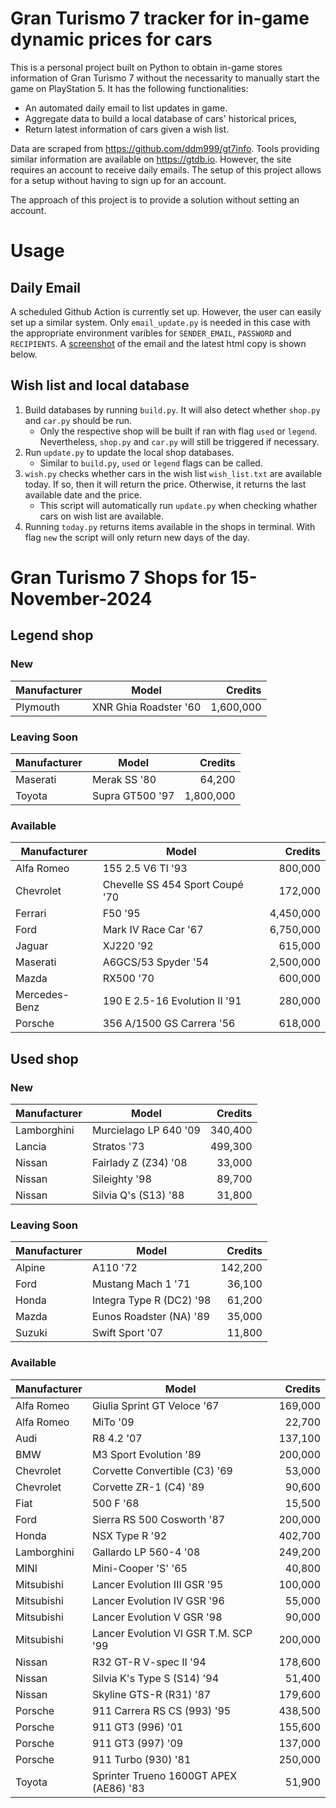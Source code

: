 # Gran Turismo 7 tracker for in-game dynamic prices for cars

This is a personal project built on Python to obtain in-game stores information of Gran Turismo 7 without the necessarity to manually start the game on PlayStation 5. It has the following functionalities:

- An automated daily email to list updates in game.
- Aggregate data to build a local database of cars' historical prices,
- Return latest information of cars given a wish list.

Data are scraped from https://github.com/ddm999/gt7info. Tools providing similar information are available on https://gtdb.io. However, the site requires an account to receive daily emails. The setup of this project allows for a setup without having to sign up for an account.

The approach of this project is to provide a solution without setting an account.

# Usage

## Daily Email

A scheduled Github Action is currently set up. However, the user can easily set up a similar system. Only `email_update.py` is needed in this case with the appropriate environment varibles for `SENDER_EMAIL`, `PASSWORD` and `RECIPIENTS`. A [screenshot](https://raw.githubusercontent.com/marcohoucheng/Gran-Turismo-7-Price-Tracker/main/data/email_screenshot.png) of the email and the latest html copy is shown below.

## Wish list and local database

1. Build databases by running `build.py`. It will also detect whether `shop.py` and `car.py` should be run.
    - Only the respective shop will be built if ran with flag `used` or `legend`. Nevertheless, `shop.py` and `car.py` will still be triggered if necessary.
2. Run `update.py` to update the local shop databases.
    - Similar to `build.py`, `used` or `legend` flags can be called.
3. `wish.py` checks whether cars in the wish list `wish_list.txt` are available today. If so, then it will return the price. Otherwise, it returns the last available date and the price.
    - This script will automatically run `update.py` when checking whather cars on wish list are available.
4. Running `today.py` returns items available in the shops in terminal. With flag `new` the script will only return new days of the day.


# Gran Turismo 7 Shops for 15-November-2024



## Legend shop

### New
 | Manufacturer | Model | Credits |
 | --- | --- | --: |
|Plymouth|XNR Ghia Roadster '60|1,600,000|

### Leaving Soon
 | Manufacturer | Model | Credits |
 | --- | --- | --: |
|Maserati|Merak SS '80|64,200|
|Toyota|Supra GT500 '97|1,800,000|

### Available
 | Manufacturer | Model | Credits |
 | --- | --- | --: |
|Alfa Romeo|155 2.5 V6 TI '93|800,000|
|Chevrolet|Chevelle SS 454 Sport Coupé '70|172,000|
|Ferrari|F50 '95|4,450,000|
|Ford|Mark IV Race Car '67|6,750,000|
|Jaguar|XJ220 '92|615,000|
|Maserati|A6GCS/53 Spyder '54|2,500,000|
|Mazda|RX500 '70|600,000|
|Mercedes-Benz|190 E 2.5-16 Evolution II '91|280,000|
|Porsche|356 A/1500 GS Carrera '56|618,000|


## Used shop

### New
 | Manufacturer | Model | Credits |
 | --- | --- | --: |
|Lamborghini|Murcielago LP 640 '09|340,400|
|Lancia|Stratos '73|499,300|
|Nissan|Fairlady Z (Z34) '08|33,000|
|Nissan|Sileighty '98|89,700|
|Nissan|Silvia Q's (S13) '88|31,800|

### Leaving Soon
 | Manufacturer | Model | Credits |
 | --- | --- | --: |
|Alpine|A110 '72|142,200|
|Ford|Mustang Mach 1 '71|36,100|
|Honda|Integra Type R (DC2) '98|61,200|
|Mazda|Eunos Roadster (NA) '89|35,000|
|Suzuki|Swift Sport '07|11,800|

### Available
 | Manufacturer | Model | Credits |
 | --- | --- | --: |
|Alfa Romeo|Giulia Sprint GT Veloce '67|169,000|
|Alfa Romeo|MiTo '09|22,700|
|Audi|R8 4.2 '07|137,100|
|BMW|M3 Sport Evolution '89|200,000|
|Chevrolet|Corvette Convertible (C3) '69|53,000|
|Chevrolet|Corvette ZR-1 (C4) '89|90,600|
|Fiat|500 F '68|15,500|
|Ford|Sierra RS 500 Cosworth '87|200,000|
|Honda|NSX Type R '92|402,700|
|Lamborghini|Gallardo LP 560-4 '08|249,200|
|MINI|Mini-Cooper 'S' '65|40,800|
|Mitsubishi|Lancer Evolution III GSR '95|100,000|
|Mitsubishi|Lancer Evolution IV GSR '96|55,000|
|Mitsubishi|Lancer Evolution V GSR '98|90,000|
|Mitsubishi|Lancer Evolution VI GSR T.M. SCP '99|200,000|
|Nissan|R32 GT-R V-spec II '94|178,600|
|Nissan|Silvia K's Type S (S14) '94|51,400|
|Nissan|Skyline GTS-R (R31) '87|179,600|
|Porsche|911 Carrera RS CS (993) '95|438,500|
|Porsche|911 GT3 (996) '01|155,600|
|Porsche|911 GT3 (997) '09|137,000|
|Porsche|911 Turbo (930) '81|250,000|
|Toyota|Sprinter Trueno 1600GT APEX (AE86) '83|51,900|
